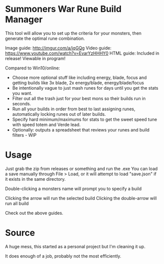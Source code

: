 # Summoners War Rune Build Manager

This tool will allow you to set up the criteria for your monsters, then generate the optimal rune combination.

Image guide: http://imgur.com/a/jqGQg
Video guide: https://www.youtube.com/watch?v=EvarYzHHHY0
HTML guide: Included in release! Viewable in program!

Compared to Win10/online:

* Choose more optional stuff like including energy, blade, focus and getting builds like 3x blade, 2x energy/blade, energy/blade/focus
* Be intentionally vague to just mash runes for days until you get the stats you want.
* Filter out all the trash just for your best mons so their builds run in seconds.
* Run all your builds in order from best to last assigning runes, automatically locking runes out of later builds.
* Specify hard minimum/maximums for stats to get the sweet speed tune with speed totem and Verde lead.
* Optionally: outputs a spreadsheet that reviews your runes and build filters - WIP

# Usage

Just grab the zip from releases or something and run the .exe
You can load a save manually through File > Load, or it will attempt to load "save.json" if it exists in the same directory.

Double-clicking a monsters name will prompt you to specify a build

Clicking the arrow will run the selected build
Clicking the double-arrow will run all build

Check out the above guides.

# Source

A huge mess, this started as a personal project but I'm cleaning it up.

It does enough of a job, probably not the most efficiently.